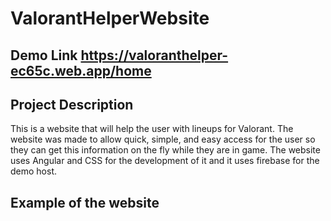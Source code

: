 # ValorantHelperWebsite

## Demo Link https://valoranthelper-ec65c.web.app/home

## Project Description
This is a website that will help the user with lineups for Valorant. The website was made to allow quick, simple, and easy access for the user so they can get this information on the fly while they are in game. The website uses Angular and CSS for the development of it and it uses firebase for the demo host.

## Example of the website
